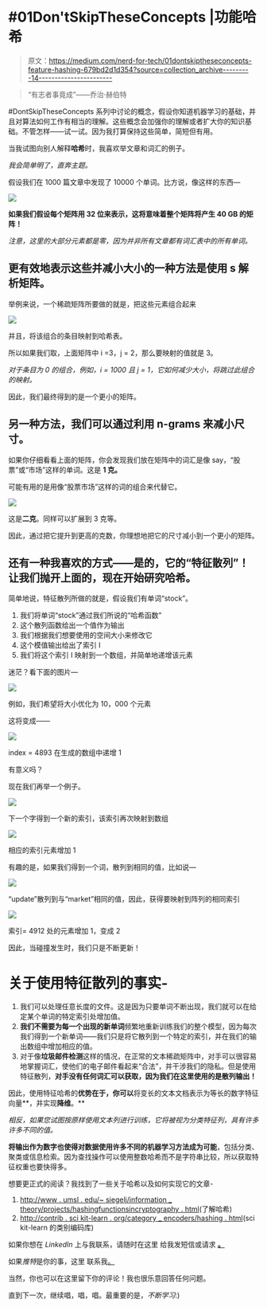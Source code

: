 # #01Don'tSkipTheseConcepts |功能哈希

> 原文：<https://medium.com/nerd-for-tech/01dontskiptheseconcepts-feature-hashing-679bd2d1d354?source=collection_archive---------14----------------------->

> “有志者事竟成”——乔治·赫伯特

#DontSkipTheseConcepts 系列中讨论的概念，假设你知道机器学习的基础，并且对算法如何工作有相当的理解。这些概念会加强你的理解或者扩大你的知识基础。不管怎样——试一试。因为我打算保持这些简单，简短但有用。

当我试图向别人解释**哈希**时，我喜欢举文章和词汇的例子。

*我会简单明了，直奔主题。*

假设我们在 1000 篇文章中发现了 10000 个单词。比方说，像这样的东西—

![](img/c34fd1f0f9591f6c7700d5ae97917aa4.png)

**如果我们假设每个矩阵用 32 位来表示，这将意味着整个矩阵将产生 40 GB 的矩阵！**

*注意，这里的大部分元素都是零，因为并非所有文章都有词汇表中的所有单词。*

## 更有效地表示这些并减小大小的一种方法是使用 s **解析矩阵。**

举例来说，一个稀疏矩阵所要做的就是，把这些元素组合起来

![](img/ce159a21930eadf3ac9d6ada0445fcb4.png)

并且，将该组合的条目映射到哈希表。

所以如果我们取，上面矩阵中 i =3，j = 2，那么要映射的值就是 3。

*对于条目为 0 的组合，例如，i = 1000 且 j = 1，它如何减少大小，将跳过此组合的映射。*

因此，我们最终得到的是一个更小的矩阵。

## 另一种方法，我们可以通过利用 **n-grams 来减小尺寸。**

如果你仔细看看上面的矩阵，你会发现我们放在矩阵中的词汇是像 say，“股票”或“市场”这样的单词。这是 **1 克。**

可能有用的是用像“股票市场”这样的词的组合来代替它。

![](img/698e21251c56708ae2f4ceb78cd7c91e.png)

这是**二克**。同样可以扩展到 3 克等。

因此，通过把它提升到更高的克数，你理想地把它的尺寸减小到一个更小的矩阵。

## 还有一种我喜欢的方式——是的，它的“特征散列”！让我们抛开上面的，现在开始研究哈希。

简单地说，特征散列所做的就是，假设我们有单词“stock”。

1.  我们将单词“stock”通过我们所说的“哈希函数”
2.  这个散列函数给出一个值作为输出
3.  我们根据我们想要使用的空间大小来修改它
4.  这个模值输出给出了索引 I
5.  我们将这个索引 I 映射到一个数组，并简单地递增该元素

迷茫？看下面的图片—

![](img/76a0a35c1c42e69f06e5b6cbc13d9ba4.png)

例如，我们希望将大小优化为 10，000 个元素

这将变成——

![](img/9fbca535661ab4e288933ba83c61c895.png)

index = 4893 在生成的数组中递增 1

有意义吗？

现在我们再举一个例子。

![](img/7b1a2984f6d9fdaed0e17809ae8a08a1.png)

下一个字得到一个新的索引，该索引再次映射到数组

![](img/3352243c83b3597a7b02fc22a9225cf2.png)

相应的索引元素增加 1

有趣的是，如果我们得到一个词，散列到相同的值，比如说—

![](img/742e80048231ccc063e6edb655b24ad5.png)

“update”散列到与“market”相同的值，因此，获得要映射到阵列的相同索引

![](img/65506cff70be818b70cdf850be0c5024.png)

索引= 4912 处的元素增加 1，变成 2

因此，当碰撞发生时，我们只是不断更新！

# 关于使用特征散列的事实-

1.  我们可以处理任意长度的文件。这是因为只要单词不断出现，我们就可以在给定某个单词的特定索引处增加值。
2.  **我们不需要为每一个出现的新单词**频繁地重新训练我们的整个模型，因为每次我们得到一个新单词——我们只是将它散列到一个特定的索引，并在我们的输出数组中增加相应的值。
3.  对于像**垃圾邮件检测**这样的情况，在正常的文本稀疏矩阵中，对手可以很容易地掌握词汇，使他们的电子邮件看起来“合法”，并干涉我们的隐私。但是使用特征散列，**对手没有任何词汇可以获取，因为我们在这里使用的是散列输出！**

因此，使用特征哈希的**优势在于，你可以**将变长的文本文档表示为等长的数字特征向量**，并实现**降维**。**

*相反，如果您试图按原样使用文本列进行训练，它将被视为分类特征列，具有许多许多不同的值。*

**将输出作为数字也使得对数据使用许多不同的机器学习方法成为可能**，包括分类、聚类或信息检索。因为查找操作可以使用整数哈希而不是字符串比较，所以获取特征权重也要快得多。

想要更正式的阅读？我找到了一些关于哈希以及如何实现它的文章-

1.  [http://www . umsl . edu/~ siegelj/information _ theory/projects/hashingfunctionsincryptography . html](http://www.umsl.edu/~siegelj/information_theory/projects/HashingFunctionsInCryptography.html)(了解哈希)
2.  [http://contrib . sci kit-learn . org/category _ encoders/hashing . html](http://contrib.scikit-learn.org/category_encoders/hashing.html)(sci kit-learn 的类别编码库)

如果你想在 *LinkedIn* 上与我联系，请随时在这里 给我发短信或请求 [**。**](http://www.linkedin.com/in/anaa-vs)

如果*推特*是你的事，这里 联系我[。](https://twitter.com/_anaavs_)

当然，你也可以在这里留下你的评论！我也很乐意回答任何问题。

直到下一次，继续唱，唱，唱。最重要的是，*不断学习*:)